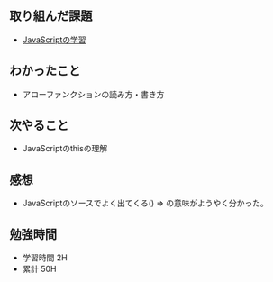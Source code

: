 ## 取り組んだ課題
- [JavaScriptの学習](https://jsprimer.net/)
## わかったこと
- アローファンクションの読み方・書き方
## 次やること
- JavaScriptのthisの理解
## 感想
- JavaScriptのソースでよく出てくる() => の意味がようやく分かった。
## 勉強時間
- 学習時間 2H
- 累計 50H
